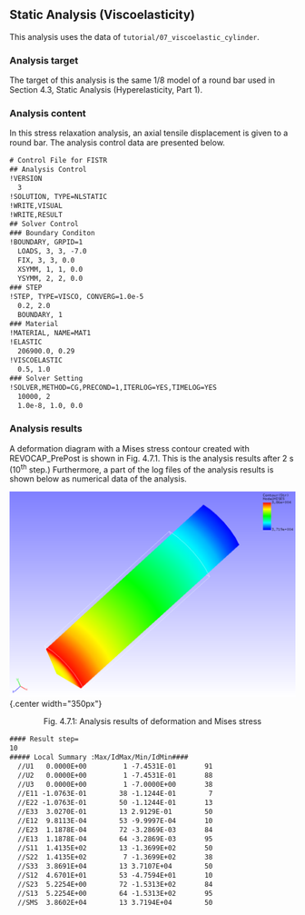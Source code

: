 ## Static Analysis (Viscoelasticity)

This analysis uses the data of `tutorial/07_viscoelastic_cylinder`.

### Analysis target

The target of this analysis is the same 1/8 model of a round bar used in Section 4.3, Static Analysis (Hyperelasticity, Part 1).

### Analysis content

In this stress relaxation analysis, an axial tensile displacement is given to a round bar. The analysis control data are presented below.

```
# Control File for FISTR
## Analysis Control
!VERSION
  3
!SOLUTION, TYPE=NLSTATIC
!WRITE,VISUAL
!WRITE,RESULT
## Solver Control
### Boundary Conditon
!BOUNDARY, GRPID=1
  LOADS, 3, 3, -7.0
  FIX, 3, 3, 0.0
  XSYMM, 1, 1, 0.0
  YSYMM, 2, 2, 0.0
### STEP
!STEP, TYPE=VISCO, CONVERG=1.0e-5
  0.2, 2.0
  BOUNDARY, 1
### Material
!MATERIAL, NAME=MAT1
!ELASTIC
  206900.0, 0.29
!VISCOELASTIC
  0.5, 1.0
### Solver Setting
!SOLVER,METHOD=CG,PRECOND=1,ITERLOG=YES,TIMELOG=YES
  10000, 2
  1.0e-8, 1.0, 0.0
```

### Analysis results

A deformation diagram with a Mises stress contour created with REVOCAP_PrePost is shown in Fig. 4.7.1. This is the analysis results after 2 s (10<sup>th</sup> step.) Furthermore, a part of the log files of the analysis results is shown below as numerical data of the analysis.

![Analysis results of deformation and Mises stress](./media/tutorial07_01.png){.center width="350px"}
<div style="text-align: center;">
Fig. 4.7.1: Analysis results of deformation and Mises stress
</div>

```
#### Result step=
10
##### Local Summary :Max/IdMax/Min/IdMin####
  //U1   0.0000E+00         1 -7.4531E-01       91
  //U2   0.0000E+00         1 -7.4531E-01       88
  //U3   0.0000E+00         1 -7.0000E+00       38
  //E11 -1.0763E-01        38 -1.1244E-01        7
  //E22 -1.0763E-01        50 -1.1244E-01       13
  //E33  3.0270E-01        13 2.9129E-01        50
  //E12  9.8113E-04        53 -9.9997E-04       10
  //E23  1.1878E-04        72 -3.2869E-03       84
  //E13  1.1878E-04        64 -3.2869E-03       95
  //S11  1.4135E+02        13 -1.3699E+02       50
  //S22  1.4135E+02         7 -1.3699E+02       38
  //S33  3.8691E+04        13 3.7107E+04        50
  //S12  4.6701E+01        53 -4.7594E+01       10
  //S23  5.2254E+00        72 -1.5313E+02       84
  //S13  5.2254E+00        64 -1.5313E+02       95
  //SMS  3.8602E+04        13 3.7194E+04        50
```


